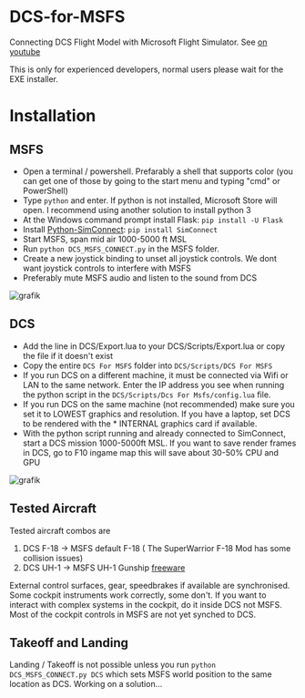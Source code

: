 # DCS-for-MSFS
Connecting DCS Flight Model with Microsoft Flight Simulator.
See [on youtube](https://www.youtube.com/channel/UCZobogo5kNABPsUp_W4tU0Q)

This is only for experienced developers, normal users please wait for the EXE installer.

# Installation

## MSFS
* Open a terminal / powershell. Prefarably a shell that supports color (you can get one of those by going to the start menu and typing "cmd" or PowerShell) 
* Type `python` and enter. If python is not installed, Microsoft Store will open. I recommend using another solution to install python 3
* At the Windows command prompt install Flask: `pip install -U Flask`
* Install [Python-SimConnect](https://github.com/odwdinc/Python-SimConnect): `pip install SimConnect`
* Start MSFS, span mid air 1000-5000 ft MSL
* Run `python DCS_MSFS_CONNECT.py` in the MSFS folder.
* Create a new joystick binding to unset all joystick controls. We dont want joystick controls to interfere with MSFS
* Preferably mute MSFS audio and listen to the sound from DCS

![grafik](https://user-images.githubusercontent.com/3744048/150621920-9eb15a86-a0af-455a-a90a-6f6c51e3e4ac.png)


## DCS
* Add the line in DCS/Export.lua to your DCS/Scripts/Export.lua or copy the file if it doesn't exist
* Copy the entire `DCS For MSFS` folder into `DCS/Scripts/DCS For MSFS`
* If you run DCS on a different machine, it must be connected via Wifi or LAN to the same network. Enter the IP address you see when running the python script in the `DCS/Scripts/Dcs For Msfs/config.lua` file.
* If you run DCS on the same machine (not recommended) make sure you set it to LOWEST graphics and resolution. If you have a laptop, set DCS to be rendered with the * INTERNAL graphics card if available.
* With the python script running and already connected to SimConnect, start a DCS mission 1000-5000ft MSL. If you want to save render frames in DCS, go to F10 ingame map this will save about 30-50% CPU and GPU

![grafik](https://user-images.githubusercontent.com/3744048/150621954-1e6c6d76-51f6-4c3e-ba64-5a26ade57e83.png)


## Tested Aircraft
Tested aircraft combos are
1. DCS F-18 -> MSFS default F-18 ( The SuperWarrior F-18 Mod has some collision issues)
2. DCS UH-1 -> MSFS UH-1 Gunship [freeware](https://fr.flightsim.to/file/24313/uh-1c-huey-gunship)

External control surfaces, gear, speedbrakes if available are synchronised. Some cockpit instruments work correctly, some don't.
If you want to interact with complex systems in the cockpit, do it inside DCS not MSFS. Most of the cockpit controls in MSFS are not yet synched to DCS.

## Takeoff and Landing
Landing / Takeoff is not possible unless you run `python DCS_MSFS_CONNECT.py DCS` which sets MSFS world position to the same location as DCS.
Working on a solution...
